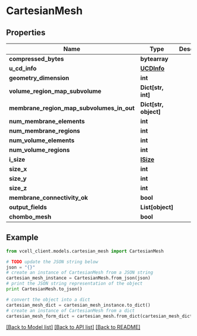 # CartesianMesh


## Properties
Name | Type | Description | Notes
------------ | ------------- | ------------- | -------------
**compressed_bytes** | **bytearray** |  | [optional] 
**u_cd_info** | [**UCDInfo**](UCDInfo.md) |  | [optional] 
**geometry_dimension** | **int** |  | [optional] 
**volume_region_map_subvolume** | **Dict[str, int]** |  | [optional] 
**membrane_region_map_subvolumes_in_out** | **Dict[str, object]** |  | [optional] 
**num_membrane_elements** | **int** |  | [optional] 
**num_membrane_regions** | **int** |  | [optional] 
**num_volume_elements** | **int** |  | [optional] 
**num_volume_regions** | **int** |  | [optional] 
**i_size** | [**ISize**](ISize.md) |  | [optional] 
**size_x** | **int** |  | [optional] 
**size_y** | **int** |  | [optional] 
**size_z** | **int** |  | [optional] 
**membrane_connectivity_ok** | **bool** |  | [optional] 
**output_fields** | **List[object]** |  | [optional] 
**chombo_mesh** | **bool** |  | [optional] 

## Example

```python
from vcell_client.models.cartesian_mesh import CartesianMesh

# TODO update the JSON string below
json = "{}"
# create an instance of CartesianMesh from a JSON string
cartesian_mesh_instance = CartesianMesh.from_json(json)
# print the JSON string representation of the object
print CartesianMesh.to_json()

# convert the object into a dict
cartesian_mesh_dict = cartesian_mesh_instance.to_dict()
# create an instance of CartesianMesh from a dict
cartesian_mesh_form_dict = cartesian_mesh.from_dict(cartesian_mesh_dict)
```
[[Back to Model list]](../README.md#documentation-for-models) [[Back to API list]](../README.md#documentation-for-api-endpoints) [[Back to README]](../README.md)


